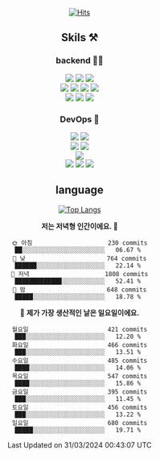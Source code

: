 <div align="center">

[![Hits](https://hits.seeyoufarm.com/api/count/incr/badge.svg?url=https%3A%2F%2Fgithub.com%2Fzxcv9203%2Fhit-counter&count_bg=%23FF7272&title_bg=%23324C2E&icon=codeigniter.svg&icon_color=%23DD5B5B&title=%EB%B0%A9%EB%AC%B8%EC%9E%90&edge_flat=false)](https://hits.seeyoufarm.com)
  
## Skils ⚒️
### backend 🧑‍💻
  
<img src="https://img.shields.io/badge/Java-FF6600?style=flat-square&logo=buymeacoffee&logoColor=white"/>
<img src="https://img.shields.io/badge/Go-0099FF?style=flat-square&logo=go&logoColor=white"/>
<img src="https://img.shields.io/badge/Kotlin-7F52FF?style=flat-square&logo=kotlin&logoColor=white"/>
  
  
<br />
  
<img src="https://img.shields.io/badge/Spring-339933?style=flat-square&logo=Spring&logoColor=white"/>
<img src="https://img.shields.io/badge/Spring Boot-339933?style=flat-square&logo=Spring Boot&logoColor=white"/>
<img src="https://img.shields.io/badge/Spring Security-339933?style=flat-square&logo=Spring Security&logoColor=white"/>
  
<img src="https://img.shields.io/badge/Spring Data JPA-339933?style=flat-square&logo=Hibernate&logoColor=white"/>

<br />
  
  <img src="https://img.shields.io/badge/mysql-0099FF?style=flat-square&logo=mysql&logoColor=white"/>
  <img src="https://img.shields.io/badge/mariadb-0099FF?style=flat-square&logo=mariadb&logoColor=white"/>
  <img src="https://img.shields.io/badge/mongoDB-47A248?style=flat-square&logo=mongodb&logoColor=white"/>
  
  
### DevOps 🚀
  
  <img src="https://img.shields.io/badge/docker-2496ED?style=flat-square&logo=docker&logoColor=white"/>
  <img src="https://img.shields.io/badge/kubernetes-326CE5?style=flat-square&logo=kubernetes&logoColor=white"/>
  
  <br />
  
  <img src="https://img.shields.io/badge/Github Actions-2088FF?style=flat-square&logo=githubactions&logoColor=white"/>
  <img src="https://img.shields.io/badge/Jenkins-D24939?style=flat-square&logo=jenkins&logoColor=white"/>
  
  
  <br />
  <img src="https://img.shields.io/badge/terraform-7B42BC?style=flat-square&logo=terraform&logoColor=white"/>
  
  <br />
  <img src="https://img.shields.io/badge/Amazon AWS-232F3E?style=flat-square&logo=Amazon AWS&logoColor=white"/>

  <img src="https://img.shields.io/badge/GCP-4285F4?style=flat-square&logo=googlecloud&logoColor=white"/>
  <img src="https://img.shields.io/badge/NCP-03C75A?style=flat-square&logo=naver&logoColor=white"/>
  
  
## language

[![Top Langs](https://github-readme-stats.vercel.app/api/top-langs/?username=zxcv9203&hide=html&exclude_repo=zxcv9203.github.io,golB&theme=grate-gatsby)](https://github.com/zxcv9203/github-readme-stats)
  
<!--START_SECTION:waka-->
**저는 저녁형 인간이에요. 🦉** 

```text
🌞 아침                     230 commits         ██░░░░░░░░░░░░░░░░░░░░░░░   06.67 % 
🌆 낮　                     764 commits         ██████░░░░░░░░░░░░░░░░░░░   22.14 % 
🌃 저녁                     1808 commits        █████████████░░░░░░░░░░░░   52.41 % 
🌙 밤　                     648 commits         █████░░░░░░░░░░░░░░░░░░░░   18.78 % 
```
📅 **제가 가장 생산적인 날은 일요일이에요.** 

```text
월요일                      421 commits         ███░░░░░░░░░░░░░░░░░░░░░░   12.20 % 
화요일                      466 commits         ███░░░░░░░░░░░░░░░░░░░░░░   13.51 % 
수요일                      485 commits         ████░░░░░░░░░░░░░░░░░░░░░   14.06 % 
목요일                      547 commits         ████░░░░░░░░░░░░░░░░░░░░░   15.86 % 
금요일                      395 commits         ███░░░░░░░░░░░░░░░░░░░░░░   11.45 % 
토요일                      456 commits         ███░░░░░░░░░░░░░░░░░░░░░░   13.22 % 
일요일                      680 commits         █████░░░░░░░░░░░░░░░░░░░░   19.71 % 
```



 Last Updated on 31/03/2024 00:43:07 UTC
<!--END_SECTION:waka-->
  
</div>

